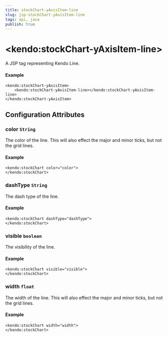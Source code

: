 ```yaml
---
title: stockChart-yAxisItem-line
slug: jsp-stockChart-yAxisItem-line
tags: api, java
publish: true
---
```


# \<kendo:stockChart-yAxisItem-line\>
A JSP tag representing Kendo Line.

#### Example
    <kendo:stockChart-yAxisItem>
        <kendo:stockChart-yAxisItem-line></kendo:stockChart-yAxisItem-line>
    </kendo:stockChart-yAxisItem>


## Configuration Attributes


### color `String`

The color of the line. This will also effect the major and minor ticks, but
not the grid lines.

#### Example
    <kendo:stockChart color="color">
    </kendo:stockChart>



### dashType `String`

The dash type of the line.

#### Example
    <kendo:stockChart dashType="dashType">
    </kendo:stockChart>



### visible `boolean`

The visibility of the line.

#### Example
    <kendo:stockChart visible="visible">
    </kendo:stockChart>



### width `float`

The width of the line. This will also effect the major and minor ticks, but
not the grid lines.

#### Example
    <kendo:stockChart width="width">
    </kendo:stockChart>



